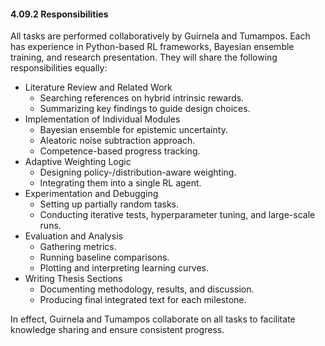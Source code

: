 #### 4.09.2 Responsibilities

All tasks are performed collaboratively by Guirnela and Tumampos. Each has experience in Python-based RL frameworks, Bayesian ensemble training, and research presentation. They will share the following responsibilities equally:
- Literature Review and Related Work
  - Searching references on hybrid intrinsic rewards.
  - Summarizing key findings to guide design choices.
- Implementation of Individual Modules
  - Bayesian ensemble for epistemic uncertainty.
  - Aleatoric noise subtraction approach.
  - Competence-based progress tracking.
- Adaptive Weighting Logic
  - Designing policy-/distribution-aware weighting.
  - Integrating them into a single RL agent.
- Experimentation and Debugging
  - Setting up partially random tasks.
  - Conducting iterative tests, hyperparameter tuning, and large-scale runs.
- Evaluation and Analysis
  - Gathering metrics.
  - Running baseline comparisons.
  - Plotting and interpreting learning curves.
- Writing Thesis Sections
  - Documenting methodology, results, and discussion.
  - Producing final integrated text for each milestone.

In effect, Guirnela and Tumampos collaborate on all tasks to facilitate knowledge sharing and ensure consistent progress.
